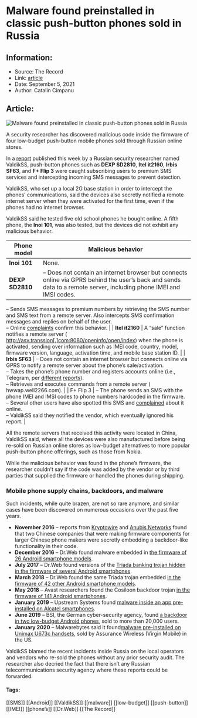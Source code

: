 # Malware found preinstalled in classic push-button phones sold in Russia
### 

## Information:
+ Source: The Record
+ Link: [article](https://therecord.media/malware-found-preinstalled-in-classic-push-button-phones-sold-in-russia/)
+ Date: September 5, 2021
+ Author: Catalin Cimpanu


## Article:
![Malware found preinstalled in classic push-button phones sold in Russia](https://therecord.media/wp-content/uploads/2021/09/ValdikSS-push-button-research.jpg)

A security researcher has discovered malicious code inside the firmware of four low-budget push-button mobile phones sold through Russian online stores.


In a [report](https://habr.com/ru/post/575626/) published this week by a Russian security researcher named ValdikSS, push-button phones such as **DEXP SD2810**, **Itel it2160**, **Irbis SF63**, and **F+ Flip 3** were caught subscribing users to premium SMS services and intercepting incoming SMS messages to prevent detection.


ValdikSS, who set up a local 2G base station in order to intercept the phones’ communications, said the devices also secretly notified a remote internet server when they were activated for the first time, even if the phones had no internet browser.


ValdikSS said he tested five old school phones he bought online. A fifth phone, the **Inoi 101**, was also tested, but the devices did not exhibit any malicious behavior.




| Phone model | Malicious behavior |
| --- | --- |
| **Inoi 101** | None. |
| **DEXP SD2810** | – Does not contain an internet browser but connects online via GPRS behind the user’s back and sends data to a remote server, including phone IMEI and IMSI codes.  
– Sends SMS messages to premium numbers by retrieving the SMS number and SMS text from a remote server. Also intercepts SMS confirmation messages and replies on behalf of the user.  
– Online [complaints](https://www.city-n.ru/view/421207.html) confirm this behavior. |
| **Itel it2160** | A “sale” function notifies a remote server ( http://asv.transsion[.]com:8080/openinfo/open/index) when the phone is activated, sending over information such as IMEI code, country, model, firmware version, language, activation time, and mobile base station ID. |
| **Irbis SF63** | – Does not contain an internet browser but connects online via GPRS to notify a remote server about the phone’s sale/activation.  
– Takes the phone’s phone number and registers accounts online (i.e., Telegram, per [different](https://pikabu.ru/story/kak_poluchit_dostup_k_sms_lyubogo_nomera_ili_bilayn_probivaet_dno_7468291) [reports](https://tjournal.ru/stories/351729-babushkofon-voruyushchiy-sms-i-telegram-akkaunty)).  
– Retrieves and executes commands from a remote server ( hwwap.well2266.com). |
| F+ Flip 3 | – The phone sends an SMS with the phone IMEI and IMSI codes to phone numbers hardcoded in the firmware.  
– Several other users have also spotted this SMS and [complained](https://market.yandex.ru/product--telefon-f-flip-3/662548132/reviews) about it online.  
– ValdikSS said they notified the vendor, which eventually ignored his report. |


All the remote servers that received this activity were located in China, ValdikSS said, where all the devices were also manufactured before being re-sold on Russian online stores as low-budget alternatives to more popular push-button phone offerings, such as those from Nokia.


While the malicious behavior was found in the phone’s firmware, the researcher couldn’t say if the code was added by the vendor or by third parties that supplied the firmware or handled the phones during shipping.


### Mobile phone supply chains, backdoors, and malware


Such incidents, while quite brazen, are not so rare anymore, and similar cases have been discovered on numerous occasions over the past five years.


* **November 2016** – reports from [Kryptowire](http://www.kryptowire.com/adups_security_analysis.html) and [Anubis Networks](http://blog.anubisnetworks.com/blog/ragentek-android-ota-update-mechanism-vulnerable-to-mitm-attack) found that two Chinese companies that were making firmware components for larger Chinese phone makers were secretly embedding a backdoor-like functionality in their code.
* **December 2016** – Dr.Web found malware embedded in [the firmware of 26 Android smartphone models](http://news.drweb.com/show/?i=10345&lng=en).
* **July 2017** – Dr.Web found versions of the [Triada banking trojan hidden in the firmware of several Android smartphones](http://news.drweb.com/news/?i=11390&lng=en).
* **March 2018** – Dr.Web found the same Triada trojan embedded [in the firmware of 42 other Android smartphone models](https://news.drweb.com/show/?i=11749&lng=en).
* **May 2018** – Avast researchers found the Cosiloon backdoor trojan [in the firmware of 141 Android smartphones](https://blog.avast.com/android-devices-ship-with-pre-installed-malware).
* **January 2019** – Upstream Systems found [malware inside an app pre-installed on Alcatel smartphones](https://www.upstreamsystems.com/secure-d-uncovers-pre-installed-suspicious-application-com-tct-weather-on-alcatel-android-smartphones-manufactured-by-tcl/).
* **June 2019** – BSI, the German cyber-security agency, found [a backdoor in two low-budget Android phones](https://www.zdnet.com/article/germany-backdoor-found-in-four-smartphone-models-20000-users-infected/), sold to more than 20,000 users.
* **January 2020** – Malwarebytes said it found[malware pre-installed on Unimax U673c handsets](https://blog.malwarebytes.com/android/2020/01/united-states-government-funded-phones-come-pre-installed-with-unremovable-malware/), sold by Assurance Wireless (Virgin Mobile) in the US.


ValdikSS blamed the recent incidents inside Russia on the local operators and vendors who re-sold the phones without any prior security audit. The researcher also decried the fact that there isn’t any Russian telecommunications security agency where these reports could be forwarded.





#### Tags:
[[SMS]] [[Android]] [[ValdikSS]] [[malware]] [[low-budget]] [[push-button]] [[IMEI]] [[phone’s]] [[Dr.Web]] [[The Record]]
